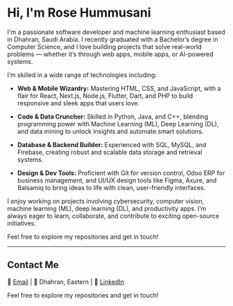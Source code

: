 # Hi, I'm Rose Hummusani

I'm a passionate software developer and machine learning enthusiast based in Dhahran, Saudi Arabia. I recently graduated with a Bachelor’s degree in Computer Science, and I love building projects that solve real-world problems — whether it’s through web apps, mobile apps, or AI-powered systems.

I’m skilled in a wide range of technologies including:

- **Web & Mobile Wizardry:** Mastering HTML, CSS, and JavaScript, with a flair for React, Next.js, Node.js, Flutter, Dart, and PHP to build responsive and sleek apps that users love.

- **Code & Data Cruncher:** Skilled in Python, Java, and C++, blending programming power with Machine Learning (ML), Deep Learning (DL), and data mining to unlock insights and automate smart solutions.

- **Database & Backend Builder:** Experienced with SQL, MySQL, and Firebase, creating robust and scalable data storage and retrieval systems.

- **Design & Dev Tools:** Proficient with Git for version control, Odoo ERP for business management, and UI/UX design tools like Figma, Axure, and Balsamiq to bring ideas to life with clean, user-friendly interfaces.

I enjoy working on projects involving cybersecurity, computer vision, machine learning (ML), deep learning (DL), and productivity apps. I’m always eager to learn, collaborate, and contribute to exciting open-source initiatives.

Feel free to explore my repositories and get in touch!

---
## Contact Me
📧 [Email](mailto:rosehummusani@gmail.com) | 📍 Dhahran, Eastern  | 🔗 [LinkedIn](https://www.linkedin.com/in/your-linkedin-username/)

Feel free to explore my repositories and get in touch!
